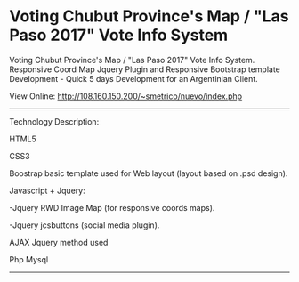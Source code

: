 # Voting Chubut Province's Map / "Las Paso 2017" Vote Info System

Voting Chubut Province's Map / "Las Paso 2017" Vote Info System. Responsive Coord Map Jquery Plugin and Responsive Bootstrap template Development - Quick 5 days Development for an Argentinian Client.

View Online: http://108.160.150.200/~smetrico/nuevo/index.php


-------------------------------------------------------------------------------------------------------

Technology Description: 

HTML5

CSS3

Boostrap basic template used for Web layout (layout based on .psd design).

Javascript + Jquery: 

  -Jquery RWD Image Map (for responsive coords maps).

  -Jquery jcsbuttons (social media plugin). 

 AJAX Jquery method used

 Php
 Mysql 
 
 
 -------------------------------------------------------------------------------------------------------
